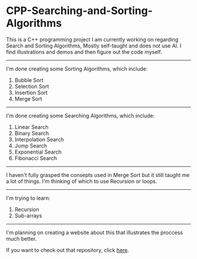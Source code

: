 # CPP-Searching-and-Sorting-Algorithms
This is a C++ programming project I am currently working on regarding Search and Sorting Algorithms, Mostly self-taught and does not use AI. I find illustrations and demos and then figure out the code myself.

---

I'm done creating some Sorting Algorithms, which include:
  1. Bubble Sort
  2. Selection Sort
  3. Insertion Sort
  4. Merge Sort

---

I'm done creating some Searching Algorithms, which include:
  1. Linear Search
  2. Binary Search
  3. Interpolation Search
  4. Jump Search
  5. Exponential Search
  6. Fibonacci Search

---

I haven't fully grasped the consepts used in Merge Sort but it still taught me a lot of things.
I'm thinking of which to use Recursion or loops.

---

I'm trying to learn:
  1. Recursion
  2. Sub-arrays

---

I'm planning on creating a website about this that illustrates the proccess much better.

If you want to check out that repository, click [here](https://github.com/Neph1llim/Searching-and-Sorting-Algorithms).
